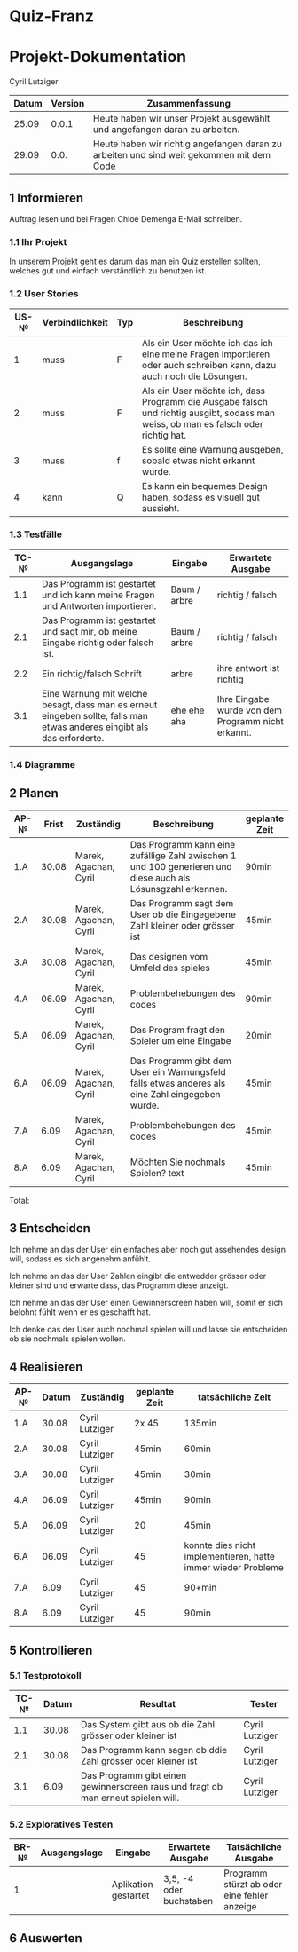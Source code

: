 # Quiz-Franz

# Projekt-Dokumentation

Cyril Lutziger

| Datum | Version | Zusammenfassung                                              |
| ----- | ------- | ------------------------------------------------------------ |
| 25.09 | 0.0.1   | Heute haben wir unser Projekt ausgewählt und angefangen daran zu arbeiten.   |
| 29.09 | 0.0.   | Heute haben wir richtig angefangen daran zu arbeiten und sind weit gekommen mit dem Code                                                        |

## 1 Informieren
Auftrag lesen und bei Fragen Chloé Demenga E-Mail schreiben.

### 1.1 Ihr Projekt

In unserem Projekt geht es darum das man ein Quiz erstellen sollten, welches gut und einfach verständlich zu benutzen ist.

### 1.2 User Stories

| US-№ | Verbindlichkeit | Typ  | Beschreibung                       |
| ---- | --------------- | ---- | ---------------------------------- |
| 1    |      muss       |  F  | Als ein User möchte ich das ich eine meine Fragen Importieren oder auch schreiben kann, dazu auch noch die Lösungen. |
| 2   |      muss       |   F  |   Als ein User möchte ich, dass Programm die Ausgabe falsch und richtig ausgibt, sodass man weiss, ob man es falsch oder richtig hat. |
| 3  |     muss       |  f  |   Es sollte eine Warnung ausgeben, sobald etwas nicht erkannt wurde. |
| 4  |      kann       |  Q  |   Es kann ein bequemes Design haben, sodass es visuell gut aussieht. |



### 1.3 Testfälle

| TC-№ | Ausgangslage | Eingabe | Erwartete Ausgabe |
| ---- | ------------ | ------- | ----------------- |
| 1.1  | Das Programm ist gestartet und ich kann meine Fragen und Antworten importieren. |  Baum / arbre      | richtig / falsch     |
| 2.1  | Das Programm ist gestartet und sagt mir, ob meine Eingabe richtig oder falsch ist.  |  Baum / arbre      |  richtig / falsch   |
| 2.2  | Ein richtig/falsch Schrift | arbre |   ihre antwort ist richtig|
| 3.1  | Eine Warnung mit welche besagt, dass man es erneut eingeben sollte, falls man etwas anderes eingibt als das erforderte.| ehe ehe aha | Ihre Eingabe wurde von dem Programm nicht erkannt.|



### 1.4 Diagramme



## 2 Planen

| AP-№ | Frist | Zuständig | Beschreibung | geplante Zeit |
| ---- | ----- | --------- | ------------ | ------------- |
| 1.A  |  30.08     |    Marek, Agachan, Cyril    |      Das Programm kann eine zufällige Zahl zwischen 1 und 100 generieren und diese auch als Lösunsgzahl erkennen.       |     90min       |
| 2.A  |    30.08   | Marek, Agachan, Cyril      |    Das Programm sagt dem User ob die Eingegebene Zahl kleiner oder grösser ist      |    45min      |
| 3.A  |    30.08   | Marek, Agachan, Cyril      |     Das designen vom Umfeld des spieles      |     45min      |
| 4.A  |    06.09   | Marek, Agachan, Cyril      |    Problembehebungen des codes       |    90min      |
| 5.A  |    06.09   | Marek, Agachan, Cyril      |      Das Program fragt den Spieler um eine Eingabe    |    20min      |
| 6.A  |   06.09   |  Marek, Agachan, Cyril     |    Das Programm gibt dem User ein Warnungsfeld falls etwas anderes als eine Zahl eingegeben wurde.       |     45min       |
| 7.A  |    6.09   |  Marek, Agachan, Cyril     |    Problembehebungen des codes       |    45min      |
| 8.A  |    6.09   |  Marek, Agachan, Cyril     |    Möchten Sie nochmals Spielen? text      |    45min      |

Total: 


## 3 Entscheiden

Ich nehme an das der User ein einfaches aber noch gut assehendes design will, sodass es sich angenehm anfühlt.

Ich nehme an das der User Zahlen eingibt die entwedder grösser oder kleiner sind und erwarte dass, das Programm diese anzeigt.

Ich nehme an das der User einen Gewinnerscreen haben will, somit er sich belohnt fühlt wenn er es geschafft hat.

Ich denke das der User auch nochmal spielen will und lasse sie entscheiden ob sie nochmals spielen wollen.

## 4 Realisieren

| AP-№ | Datum | Zuständig | geplante Zeit | tatsächliche Zeit |
| ---- | ----- | --------- | ------------- | ----------------- |
| 1.A  |   30.08    |   Cyril Lutziger        |     2x 45          |      135min           |
| 2.A  |   30.08    |    Cyril Lutziger       |      45min         |      60min             |
| 3.A  |   30.08    |    Cyril Lutziger       |      45min         |      30min             |
| 4.A  |   06.09    |    Cyril Lutziger       |      45min         |      90min             |
| 5.A  |   06.09    |    Cyril Lutziger       |      20         |      45min             |
| 6.A  |   06.09    |    Cyril Lutziger       |      45         |      konnte dies nicht implementieren, hatte immer wieder Probleme             |
| 7.A  |    6.09   | Cyril Lutziger      |    45      |    90+min      |
| 8.A  |    6.09   | Cyril Lutziger      |    45      |    90min      |

## 5 Kontrollieren

### 5.1 Testprotokoll

| TC-№ | Datum | Resultat | Tester |
| ----- | -------- | ------ | ------- |
|   1.1     |  30.08    |  Das System gibt aus ob die Zahl grösser oder kleiner ist          | Cyril Lutziger      |
|   2.1     |  30.08   |   Das Programm kann sagen ob ddie Zahl grösser oder kleiner ist        | Cyril Lutziger      |
|   3.1    |  6.09     |   Das Programm gibt einen gewinnerscreen raus und fragt ob man erneut spielen will.       | Cyril Lutziger      |



### 5.2 Exploratives Testen

| BR-№ | Ausgangslage | Eingabe | Erwartete Ausgabe | Tatsächliche Ausgabe |
| ---- | ------------ | ------- | ----------------- | -------------------- |
| 1   |  |    Aplikation gestartet        |   3,5, -4 oder buchstaben      |  Programm stürzt ab oder eine fehler anzeige                 |      Das Programm bittet um eine erneute Eingabe.                |

## 6 Auswerten
